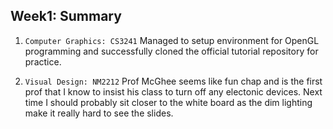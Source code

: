 ## Week1: Summary

1. `Computer Graphics: CS3241`
Managed to setup environment for OpenGL programming and successfully cloned the official
tutorial repository for practice.

2. `Visual Design: NM2212`
Prof McGhee seems like fun chap and is the first prof that I know to insist his class
to turn off any electonic devices. Next time I should probably sit closer to the white
board as the dim lighting make it really hard to see the slides.

